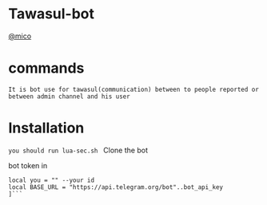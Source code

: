 # Tawasul-bot

[@mico](www.telegram.me/dev_mico)

# commands
`It is bot use for tawasul(communication) between to people reported or between admin channel and his user`
# Installation

`you should run lua-sec.sh `
Clone the bot


bot token in 

```[local bot_api_key = ""
local you = "" --your id
local BASE_URL = "https://api.telegram.org/bot"..bot_api_key
]```



